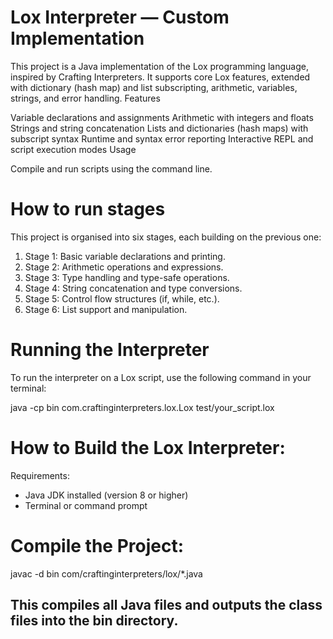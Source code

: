 # Lox Interpreter — Custom Implementation

This project is a Java implementation of the Lox programming language, inspired by Crafting Interpreters. It supports core Lox features, extended with dictionary (hash map) and list subscripting, arithmetic, variables, strings, and error handling.
Features

Variable declarations and assignments
Arithmetic with integers and floats
Strings and string concatenation
Lists and dictionaries (hash maps) with subscript syntax
Runtime and syntax error reporting
Interactive REPL and script execution modes
Usage

Compile and run scripts using the command line.

# How to run stages
This project is organised into six stages, each building on the previous one: 

1. Stage 1: Basic variable declarations and printing.
2. Stage 2: Arithmetic operations and expressions.
3. Stage 3: Type handling and type-safe operations.
4. Stage 4: String concatenation and type conversions.
5. Stage 5: Control flow structures (if, while, etc.).
6. Stage 6: List support and manipulation.

# Running the Interpreter
To run the interpreter on a Lox script, use the following command in your terminal:

java -cp bin com.craftinginterpreters.lox.Lox test/your_script.lox


# How to Build the Lox Interpreter:
Requirements:
 * Java JDK installed (version 8 or higher)
 * Terminal or command prompt

# Compile the Project: 

javac -d bin com/craftinginterpreters/lox/*.java 
## This compiles all Java files and outputs the class files into the bin directory. 

